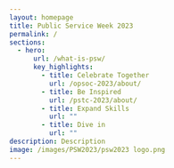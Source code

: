 ```yaml
---
layout: homepage
title: Public Service Week 2023
permalink: /
sections:
  - hero:
      url: /what-is-psw/
      key_highlights:
        - title: Celebrate Together
          url: /opsoc-2023/about/
        - title: Be Inspired
          url: /pstc-2023/about/
        - title: Expand Skills
          url: ""
        - title: Dive in
          url: ""
description: Description
image: /images/PSW2023/psw2023 logo.png
---
```

